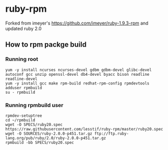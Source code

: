 ruby-rpm
========

Forked from imeyer's https://github.com/imeyer/ruby-1.9.3-rpm and updated ruby 2.0

## How to rpm packge build ##

### Running root ###


```
yum -y install ncurses ncurses-devel gdbm gdbm-devel glibc-devel autoconf gcc unzip openssl-devel db4-devel byacc bison readline readline-devel 
yum -y install gcc make rpm-build redhat-rpm-config rpmdevtools
adduser rpmbuild
su - rpmbuild
```

### Running rpmbuild user ####


```
rpmdev-setuptree
cd ~/rpmbuild
wget -O SPECS/ruby20.spec https://raw.githubusercontent.com/lesstif/ruby-rpm/master/ruby20.spec 
wget -O SOURCES/ruby-2.0.0-p451.tar.gz ftp://ftp.ruby-lang.org/pub/ruby/2.0/ruby-2.0.0-p451.tar.gz
rpmbuild -bb SPECS/ruby20.spec 
```
